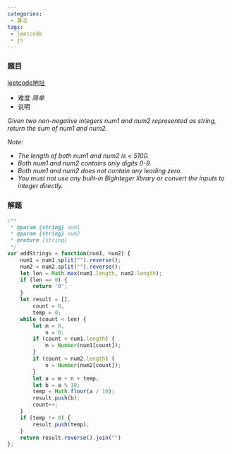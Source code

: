 ```yaml
---
categories:
 - 算法
tags:
 - leetcode
 - js
---
```


### 题目 

 [leetcode地址](https://leetcode.com/problems/add-strings/)

 - 难度
 *简单*
 - 说明

*Given two non-negative integers num1 and num2 represented as string, return the sum of num1 and num2.*


 *Note:*
 * *The length of both num1 and num2 is < 5100.*
 * *Both num1 and num2 contains only digits 0-9.*
 * *Both num1 and num2 does not contain any leading zero.*
 * *You must not use any built-in BigInteger library or convert the inputs to integer directly.*

### 解题

``` js
/**
 * @param {string} num1
 * @param {string} num2
 * @return {string}
 */
var addStrings = function(num1, num2) {
    num1 = num1.split("").reverse();
    num2 = num2.split("").reverse();
    let len = Math.max(num1.length, num2.length);
    if (len == 0) {
        return '0';
    }
    let result = [],
        count = 0,
        temp = 0;
    while (count < len) {
        let m = 0,
            n = 0;
        if (count < num1.length) {
            m = Number(num1[count]);
        }
        if (count < num2.length) {
            n = Number(num2[count]);
        }
        let a = m + n + temp;
        let b = a % 10;
        temp = Math.floor(a / 10);
        result.push(b);
        count++;
    }
    if (temp != 0) {
        result.push(temp);
    }
    return result.reverse().join("")
};
```
